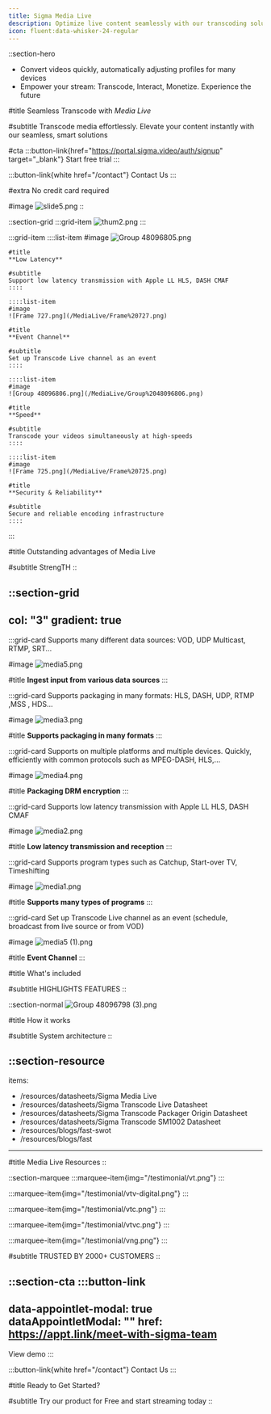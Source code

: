 ```yaml
---
title: Sigma Media Live
description: Optimize live content seamlessly with our transcoding solution.
icon: fluent:data-whisker-24-regular
---
```


::section-hero
- Convert videos quickly, automatically adjusting profiles for many devices
- Empower your stream: Transcode, Interact, Monetize. Experience the future

#title
Seamless Transcode with *Media Live*

#subtitle
Transcode media effortlessly. Elevate your content instantly with our seamless, smart solutions

#cta
  :::button-link{href="https://portal.sigma.video/auth/signup" target="_blank"}
  Start free trial
  :::

  :::button-link{white href="/contact"}
  Contact Us
  :::

#extra
No credit card required

#image
![slide5.png](/MediaLive/slide5.png)
::

::section-grid
  :::grid-item
  ![thum2.png](/MediaLive/thum2.png)
  :::

  :::grid-item
    ::::list-item
    #image
    ![Group 48096805.png](/MediaLive/Group%2048096805.png)
    
    #title
    **Low Latency**
    
    #subtitle
    Support low latency transmission with Apple LL HLS, DASH CMAF
    ::::
  
    ::::list-item
    #image
    ![Frame 727.png](/MediaLive/Frame%20727.png)
    
    #title
    **Event Channel**
    
    #subtitle
    Set up Transcode Live channel as an event
    ::::
  
    ::::list-item
    #image
    ![Group 48096806.png](/MediaLive/Group%2048096806.png)
    
    #title
    **Speed**
    
    #subtitle
    Transcode your videos simultaneously at high-speeds
    ::::
  
    ::::list-item
    #image
    ![Frame 725.png](/MediaLive/Frame%20725.png)
    
    #title
    **Security & Reliability**
    
    #subtitle
    Secure and reliable encoding infrastructure
    ::::
  :::

#title
Outstanding advantages of Media Live

#subtitle
StrengTH
::

::section-grid
---
col: "3"
gradient: true
---
  :::grid-card
  Supports many different data sources: VOD, UDP Multicast, RTMP, SRT...
  
  #image
  ![media5.png](/MediaLive/media5.png)
  
  #title
  **Ingest input from various data sources**
  :::

  :::grid-card
  Supports packaging in many formats: HLS, DASH, UDP, RTMP ,MSS , HDS...
  
  #image
  ![media3.png](/MediaLive/media3.png)
  
  #title
  **Supports packaging in many formats**
  :::

  :::grid-card
  Supports on multiple platforms and multiple devices. Quickly, efficiently with common protocols such as MPEG-DASH, HLS,...
  
  #image
  ![media4.png](/MediaLive/media4.png)
  
  #title
  **Packaging DRM encryption**
  :::

  :::grid-card
  Supports low latency transmission with Apple LL HLS, DASH CMAF
  
  #image
  ![media2.png](/MediaLive/media2.png)
  
  #title
  **Low latency transmission and reception**
  :::

  :::grid-card
  Supports program types such as Catchup, Start-over TV, Timeshifting
  
  #image
  ![media1.png](/MediaLive/media1.png)
  
  #title
  **Supports many types of programs**
  :::

  :::grid-card
  Set up Transcode Live channel as an event (schedule, broadcast from live source or from VOD)
  
  #image
  ![media5 (1).png](/MediaLive/media5%20\(1\).png)
  
  #title
  **Event Channel**
  :::

#title
What's included

#subtitle
HIGHLIGHTS FEATURES
::

::section-normal
![Group 48096798 (3).png](/MediaLive/Group%2048096798%20\(3\).png)

#title
How it works

#subtitle
System architecture
::

::section-resource
---
items:
  - /resources/datasheets/Sigma Media Live
  - /resources/datasheets/Sigma Transcode Live Datasheet
  - /resources/datasheets/Sigma Transcode Packager Origin Datasheet
  - /resources/datasheets/Sigma Transcode SM1002 Datasheet
  - /resources/blogs/fast-swot
  - /resources/blogs/fast
---
#title
Media Live Resources
::

::section-marquee
  :::marquee-item{img="/testimonial/vt.png"}
  :::

  :::marquee-item{img="/testimonial/vtv-digital.png"}
  :::

  :::marquee-item{img="/testimonial/vtc.png"}
  :::

  :::marquee-item{img="/testimonial/vtvc.png"}
  :::

  :::marquee-item{img="/testimonial/vng.png"}
  :::

#subtitle
TRUSTED BY 2000+ CUSTOMERS
::

::section-cta
  :::button-link
  ---
  data-appointlet-modal: true
  dataAppointletModal: ""
  href: https://appt.link/meet-with-sigma-team
  ---
  View demo
  :::

  :::button-link{white href="/contact"}
  Contact Us
  :::

#title
Ready to Get Started?

#subtitle
Try our product for Free and start streaming today
::
